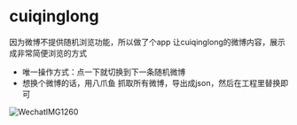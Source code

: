 # cuiqinglong
因为微博不提供随机浏览功能，所以做了个app 让cuiqinglong的微博内容，展示成非常简便浏览的方式
* 唯一操作方式：点一下就切换到下一条随机微博
* 想换个微博的话，用八爪鱼 抓取所有微博，导出成json，然后在工程里替换即可

![WechatIMG1260](https://user-images.githubusercontent.com/1505399/173509289-c310fe2d-5f7b-4f39-acdb-1fd022b2f195.jpeg)
